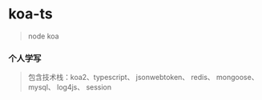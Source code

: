# koa-ts

> node koa

### 个人学写

> 包含技术栈：koa2、typescript、 jsonwebtoken、 redis、 mongoose、 mysql、 log4js、 session
